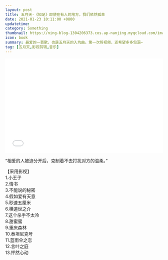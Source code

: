 ```yaml
---
layout: post
title: 五月天-《知足》即使在有人的地方，我们依然孤单
date: 2021-01-23 10:11:00 +0800
updatetime: 
category: Something
thumbnail: https://ning-blog-1304206373.cos.ap-nanjing.myqcloud.com/image/thumbnail/Zhizu-Content-Ning.png
icon: book
summary: 最爱的一首歌，也是五月天的入坑曲。第一次剪视频，还希望多多包涵~
tag: [五月天,影视剪辑,音乐]
---
```




<div style="position: relative; padding: 30% 45%;">
    <iframe style="position: absolute; width: 100%; height: 100%; left: 0; top: 0;"
        src="//player.bilibili.com/player.html?aid=416060100&as_wide=1&danmaku=1&high_quality=1" scrolling="no" border="0"
        frameborder="no" framespacing="0" allowfullscreen="true"></iframe>
</div>



“相爱的人被迫分开后，克制着不去打扰对方的温柔。”



【采用影视】<br>
1.小王子<br>
2.情书<br>
3.不能说的秘密<br>
4.假如爱有天意<br>
5.秒速五厘米<br>
6.横道世之介<br>
7.这个杀手不太冷<br>
8.甜蜜蜜<br>
9.重庆森林<br>
10.泰坦尼克号<br>
11.蓝雨伞之恋<br>
12.言叶之庭<br>
13.怦然心动<br>